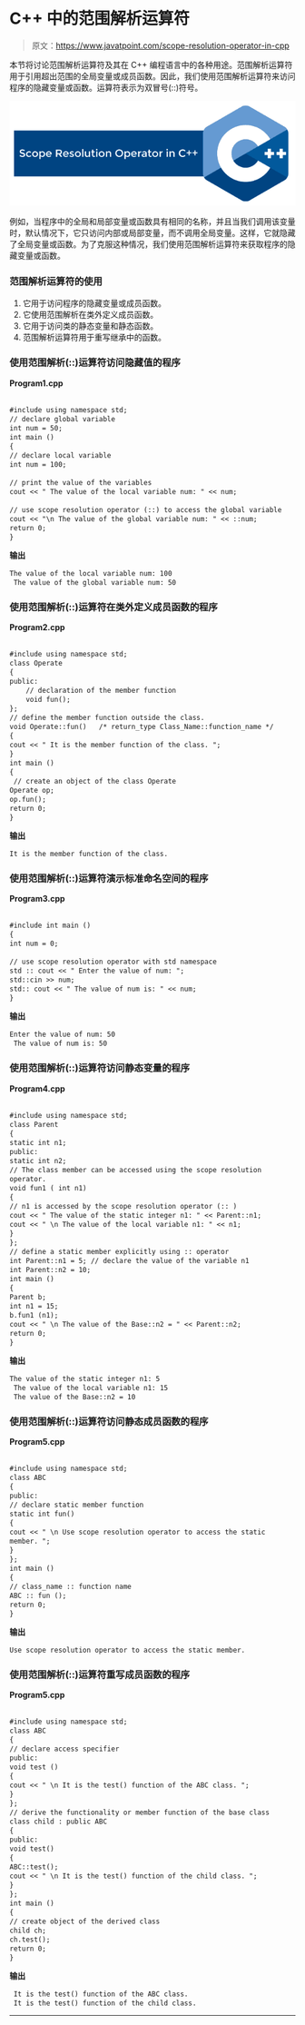 # C++ 中的范围解析运算符

> 原文：<https://www.javatpoint.com/scope-resolution-operator-in-cpp>

本节将讨论范围解析运算符及其在 C++ 编程语言中的各种用途。范围解析运算符用于引用超出范围的全局变量或成员函数。因此，我们使用范围解析运算符来访问程序的隐藏变量或函数。运算符表示为双冒号(::)符号。

![Scope Resolution Operator in C++](img/de386e165ac08d3a0e099da106cc1abf.png)

例如，当程序中的全局和局部变量或函数具有相同的名称，并且当我们调用该变量时，默认情况下，它只访问内部或局部变量，而不调用全局变量。这样，它就隐藏了全局变量或函数。为了克服这种情况，我们使用范围解析运算符来获取程序的隐藏变量或函数。

### 范围解析运算符的使用

1.  它用于访问程序的隐藏变量或成员函数。
2.  它使用范围解析在类外定义成员函数。
3.  它用于访问类的静态变量和静态函数。
4.  范围解析运算符用于重写继承中的函数。

### 使用范围解析(::)运算符访问隐藏值的程序

**Program1.cpp**

```

#include using namespace std;
// declare global variable
int num = 50;
int main ()
{
// declare local variable 
int num = 100;

// print the value of the variables
cout << " The value of the local variable num: " << num;

// use scope resolution operator (::) to access the global variable 
cout << "\n The value of the global variable num: " << ::num; 
return 0;
} 
```

**输出**

```
The value of the local variable num: 100
 The value of the global variable num: 50

```

### 使用范围解析(::)运算符在类外定义成员函数的程序

**Program2.cpp**

```

#include using namespace std;
class Operate
{
public:
	// declaration of the member function
	void fun();
};
// define the member function outside the class.
void Operate::fun()   /* return_type Class_Name::function_name */
{
cout << " It is the member function of the class. ";
}
int main ()
{
 // create an object of the class Operate
Operate op;
op.fun();
return 0;
} 
```

**输出**

```
It is the member function of the class.

```

### 使用范围解析(::)运算符演示标准命名空间的程序

**Program3.cpp**

```

#include int main ()
{
int num = 0;

// use scope resolution operator with std namespace
std :: cout << " Enter the value of num: ";
std::cin >> num;
std:: cout << " The value of num is: " << num;
} 
```

**输出**

```
Enter the value of num: 50
 The value of num is: 50

```

### 使用范围解析(::)运算符访问静态变量的程序

**Program4.cpp**

```

#include using namespace std; 
class Parent
{
static int n1;
public:
static int n2;
// The class member can be accessed using the scope resolution operator.
void fun1 ( int n1)
{
// n1 is accessed by the scope resolution operator (:: ) 
cout << " The value of the static integer n1: " << Parent::n1;
cout << " \n The value of the local variable n1: " << n1;
}
};
// define a static member explicitly using :: operator
int Parent::n1 = 5; // declare the value of the variable n1
int Parent::n2 = 10; 	
int main ()
{
Parent b;
int n1 = 15;
b.fun1 (n1);
cout << " \n The value of the Base::n2 = " << Parent::n2;
return 0;
} 
```

**输出**

```
The value of the static integer n1: 5
 The value of the local variable n1: 15
 The value of the Base::n2 = 10

```

### 使用范围解析(::)运算符访问静态成员函数的程序

**Program5.cpp**

```

#include using namespace std;
class ABC
{
public:
// declare static member function
static int fun()
{
cout << " \n Use scope resolution operator to access the static member. ";
}
};
int main () 
{
// class_name :: function name
ABC :: fun ();
return 0;
} 
```

**输出**

```
Use scope resolution operator to access the static member.

```

### 使用范围解析(::)运算符重写成员函数的程序

**Program5.cpp**

```

#include using namespace std;
class ABC
{
// declare access specifier
public:
void test ()
{
cout << " \n It is the test() function of the ABC class. ";
}
};
// derive the functionality or member function of the base class
class child : public ABC
{
public:
void test()
{
ABC::test();
cout << " \n It is the test() function of the child class. ";
}
};
int main ()
{
// create object of the derived class
child ch;
ch.test();
return 0;
} 
```

**输出**

```
 It is the test() function of the ABC class.
 It is the test() function of the child class.	

```

* * *